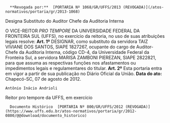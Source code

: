       **Revogada por:**  [PORTARIA Nº 1068/GR/UFFS/2013 (REVOGADA)](/atos-normativos/portaria/gr/2013-1068) 

   Designa Substituto do Auditor Chefe da Auditoria Interna  

 O VICE-REITOR *PRO TEMPORE* DA UNIVERSIDADE FEDERAL DA FRONTEIRA SUL (UFFS), no exercício da reitoria, no uso de suas atribuições legais resolve:   **Art. 1º** DESIGNAR, como substituto da servidora TAIZ VIVIANE DOS SANTOS, SIAPE 1827267, ocupante do cargo de Auditor-Chefe da Auditoria Interna, código CD-4, da Universidade Federal da Fronteira Sul, a servidora MARISA ZAMBONI PIEREZAN, SIAPE 2822821, para que assuma as respectivas funções nos afastamentos ou impedimentos legais e regulamentares do titular.   **Art. 2º** Esta portaria entra em vigor a partir de sua publicação no Diário Oficial da União.      **Data do ato:** Chapecó-SC, 07 de agosto de 2012.   
 

    Antônio Inácio Andrioli   
 Reitor pro tempore da UFFS, em exercício 

      Documento Histórico  [PORTARIA Nº 800/GR/UFFS/2012 (REVOGADA)](https://www.uffs.edu.br/atos-normativos/portaria/gr/2012-0800/@@download/documento_historico)     
      